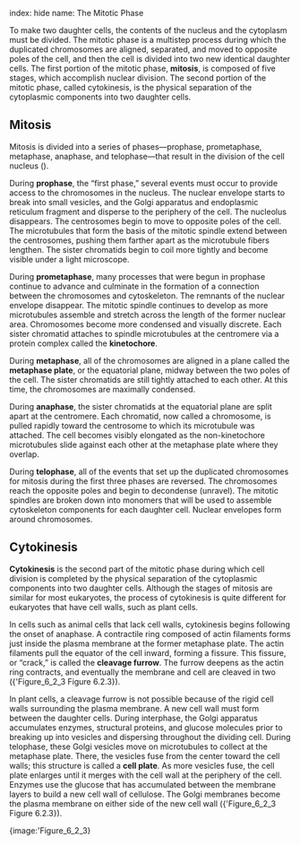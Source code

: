 index: hide
name: The Mitotic Phase

To make two daughter cells, the contents of the nucleus and the cytoplasm must be divided. The mitotic phase is a multistep process during which the duplicated chromosomes are aligned, separated, and moved to opposite poles of the cell, and then the cell is divided into two new identical daughter cells. The first portion of the mitotic phase,  **mitosis**, is composed of five stages, which accomplish nuclear division. The second portion of the mitotic phase, called cytokinesis, is the physical separation of the cytoplasmic components into two daughter cells.

## Mitosis

Mitosis is divided into a series of phases—prophase, prometaphase, metaphase, anaphase, and telophase—that result in the division of the cell nucleus ().

During  **prophase**, the “first phase,” several events must occur to provide access to the chromosomes in the nucleus. The nuclear envelope starts to break into small vesicles, and the Golgi apparatus and endoplasmic reticulum fragment and disperse to the periphery of the cell. The nucleolus disappears. The centrosomes begin to move to opposite poles of the cell. The microtubules that form the basis of the mitotic spindle extend between the centrosomes, pushing them farther apart as the microtubule fibers lengthen. The sister chromatids begin to coil more tightly and become visible under a light microscope.

During  **prometaphase**, many processes that were begun in prophase continue to advance and culminate in the formation of a connection between the chromosomes and cytoskeleton. The remnants of the nuclear envelope disappear. The mitotic spindle continues to develop as more microtubules assemble and stretch across the length of the former nuclear area. Chromosomes become more condensed and visually discrete. Each sister chromatid attaches to spindle microtubules at the centromere via a protein complex called the  **kinetochore**.

During  **metaphase**, all of the chromosomes are aligned in a plane called the  **metaphase plate**, or the equatorial plane, midway between the two poles of the cell. The sister chromatids are still tightly attached to each other. At this time, the chromosomes are maximally condensed.

During  **anaphase**, the sister chromatids at the equatorial plane are split apart at the centromere. Each chromatid, now called a chromosome, is pulled rapidly toward the centrosome to which its microtubule was attached. The cell becomes visibly elongated as the non-kinetochore microtubules slide against each other at the metaphase plate where they overlap.

During  **telophase**, all of the events that set up the duplicated chromosomes for mitosis during the first three phases are reversed. The chromosomes reach the opposite poles and begin to decondense (unravel). The mitotic spindles are broken down into monomers that will be used to assemble cytoskeleton components for each daughter cell. Nuclear envelopes form around chromosomes.

## Cytokinesis

 **Cytokinesis** is the second part of the mitotic phase during which cell division is completed by the physical separation of the cytoplasmic components into two daughter cells. Although the stages of mitosis are similar for most eukaryotes, the process of cytokinesis is quite different for eukaryotes that have cell walls, such as plant cells.

In cells such as animal cells that lack cell walls, cytokinesis begins following the onset of anaphase. A contractile ring composed of actin filaments forms just inside the plasma membrane at the former metaphase plate. The actin filaments pull the equator of the cell inward, forming a fissure. This fissure, or “crack,” is called the  **cleavage furrow**. The furrow deepens as the actin ring contracts, and eventually the membrane and cell are cleaved in two ({'Figure_6_2_3 Figure 6.2.3}).

In plant cells, a cleavage furrow is not possible because of the rigid cell walls surrounding the plasma membrane. A new cell wall must form between the daughter cells. During interphase, the Golgi apparatus accumulates enzymes, structural proteins, and glucose molecules prior to breaking up into vesicles and dispersing throughout the dividing cell. During telophase, these Golgi vesicles move on microtubules to collect at the metaphase plate. There, the vesicles fuse from the center toward the cell walls; this structure is called a  **cell plate**. As more vesicles fuse, the cell plate enlarges until it merges with the cell wall at the periphery of the cell. Enzymes use the glucose that has accumulated between the membrane layers to build a new cell wall of cellulose. The Golgi membranes become the plasma membrane on either side of the new cell wall ({'Figure_6_2_3 Figure 6.2.3}).


{image:'Figure_6_2_3}
        
